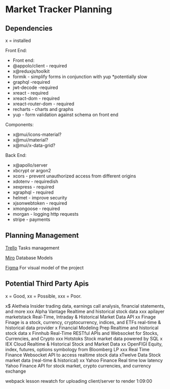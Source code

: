 # Market Tracker Planning

## Dependencies

x = installed

Front End:

-   Front end:
-   @appolo/client - required
-   x@reduxjs/toolkit
-   formik - simplify forms in conjunction with yup \*potentially slow
-   graphql -required
-   jwt-decode -required
-   xreact - required
-   xreact-dom - required
-   xreact-router-dom - required
-   recharts - charts and graphs
-   yup - form validation against schema on front end

Components:

-   x@mui/icons-material?
-   x@mui/material?
-   x@mui/x-data-grid?

Back End:

-   x@apollo/server
-   xbcrypt or argon2
-   xcors - prevent unauthorized access from different origins
-   xdotenv - requiredish
-   xexpress - required
-   xgraphql - required
-   helmet - improve security
-   xjsonwebtoken - required
-   xmongoose - required
-   morgan - logging http requests
-   stripe - payments

## Planning Management

[Trello](https://trello.com/b/8SAtNZFj/market-tracker) Tasks management

[Miro](https://miro.com/welcome/akxoTm1hZmQ1SlhCNks2REw5TGRPcnJENzFMUE14OTlzenpOb2tFekZwcExtZHB6ODNwS2tOMlRKZGs3ZHZoSXwzNDU4NzY0NTk0ODY3OTIwMDk4fDQ=?share_link_id=471248188978) Database Models

[Figma]() For visual model of the project

## Potential Third Party Apis

x = Good, xx = Possible, xxx = Poor.

x$ Aletheia Insider trading data, earnings call analysis, financial statements, and more
xxx Alpha Vantage Realtime and historical stock data
xxx apilayer marketstack Real-Time, Intraday & Historical Market Data API
xx Finage Finage is a stock, currency, cryptocurrency, indices, and ETFs real-time & historical data provider
x Financial Modeling Prep Realtime and historical stock data
x Finnhub Real-Time RESTful APIs and Websocket for Stocks, Currencies, and Crypto
xxx Hotstoks Stock market data powered by SQL
x IEX Cloud Realtime & Historical Stock and Market Data
xx OpenFIGI Equity, index, futures, options symbology from Bloomberg LP
xxx Real Time Finance Websocket API to access realtime stock data
xTwelve Data Stock market data (real-time & historical)
xx Yahoo Finance Real time low latency Yahoo Finance API for stock market, crypto currencies, and currency exchange

webpack lesson rewatch for uploading client/server to render
1:09:00
